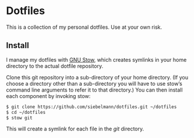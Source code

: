 # Dotfiles

This is a collection of my personal dotfiles. Use at your own risk.

## Install

I manage my dotfiles with [GNU Stow], which creates symlinks in your home
directory to the actual dotfile repository.

Clone this git repository into a sub-directory of your home directory. (If
you choose a directory other than a sub-directory you will have to use
stow’s command line arguments to refer it to that directory.) You can then
install each component by invoking stow:

```bash
$ git clone https://github.com/siebelmann/dotfiles.git ~/dotfiles
$ cd ~/dotfiles
$ stow git
```

This will create a symlink for each file in the *git* directory.

[GNU Stow]: https://www.gnu.org/software/stow/
